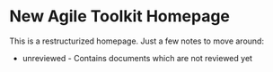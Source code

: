 New Agile Toolkit Homepage
=====
This is a restructurized homepage. Just a few notes to move around:

 * unreviewed - Contains documents which are not reviewed yet
